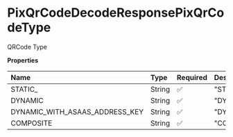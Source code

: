 # PixQrCodeDecodeResponsePixQrCodeType

QRCode Type

**Properties**

| Name                           | Type   | Required | Description                      |
| :----------------------------- | :----- | :------- | :------------------------------- |
| STATIC\_                       | String | ✅       | "STATIC"                         |
| DYNAMIC                        | String | ✅       | "DYNAMIC"                        |
| DYNAMIC_WITH_ASAAS_ADDRESS_KEY | String | ✅       | "DYNAMIC_WITH_ASAAS_ADDRESS_KEY" |
| COMPOSITE                      | String | ✅       | "COMPOSITE"                      |

<!-- This file was generated by liblab | https://liblab.com/ -->
